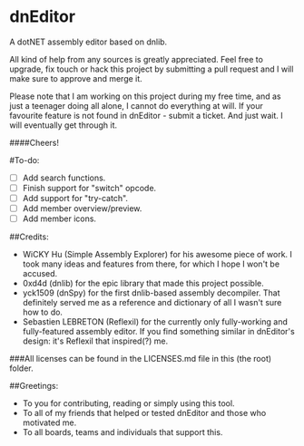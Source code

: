 dnEditor
========

A dotNET assembly editor based on dnlib.

All kind of help from any sources is greatly appreciated. Feel free to upgrade, fix touch or hack
this project by submitting a pull request and I will make sure to approve and merge it.

Please note that I am working on this project during my free time, and as just a teenager doing all
alone, I cannot do everything at will. If your favourite feature is not found in dnEditor - submit
a ticket. And just wait. I will eventually get through it.

####Cheers!

#To-do:
 - [ ] Add search functions.
 - [ ] Finish support for "switch" opcode.
 - [ ] Add support for "try-catch".
 - [ ] Add member overview/preview.
 - [ ] Add member icons.

##Credits:
 - WiCKY Hu (Simple Assembly Explorer) for his awesome piece of work. I took many ideas and features
 from there, for which I hope I won't be accused.
 - 0xd4d (dnlib) for the epic library that made this project possible.
 - yck1509 (dnSpy) for the first dnlib-based assembly decompiler. That definitely served me as a
 reference and dictionary of all I wasn't sure how to do.
 - Sebastien LEBRETON (Reflexil) for the currently only fully-working and fully-featured assembly
 editor. If you find something similar in dnEditor's design: it's Reflexil that inspired(?) me.
 
###All licenses can be found in the LICENSES.md file in this (the root) folder.
 
##Greetings:
 - To you for contributing, reading or simply using this tool.
 - To all of my friends that helped or tested dnEditor and those who motivated me.
 - To all boards, teams and individuals that support this.